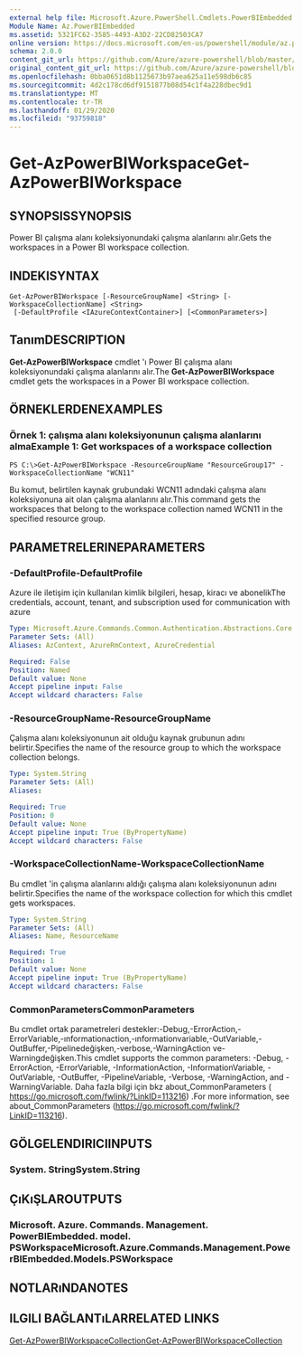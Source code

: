 ```yaml
---
external help file: Microsoft.Azure.PowerShell.Cmdlets.PowerBIEmbedded.dll-Help.xml
Module Name: Az.PowerBIEmbedded
ms.assetid: 5321FC62-3585-4493-A3D2-22CD82503CA7
online version: https://docs.microsoft.com/en-us/powershell/module/az.powerbiembedded/get-azpowerbiworkspace
schema: 2.0.0
content_git_url: https://github.com/Azure/azure-powershell/blob/master/src/PowerBIEmbedded/PowerBIEmbedded/help/Get-AzPowerBIWorkspace.md
original_content_git_url: https://github.com/Azure/azure-powershell/blob/master/src/PowerBIEmbedded/PowerBIEmbedded/help/Get-AzPowerBIWorkspace.md
ms.openlocfilehash: 0bba0651d8b1125673b97aea625a11e598db6c85
ms.sourcegitcommit: 4d2c178cd6df9151877b08d54c1f4a228dbec9d1
ms.translationtype: MT
ms.contentlocale: tr-TR
ms.lasthandoff: 01/29/2020
ms.locfileid: "93759818"
---
```

# <span data-ttu-id="cdb56-101">Get-AzPowerBIWorkspace</span><span class="sxs-lookup"><span data-stu-id="cdb56-101">Get-AzPowerBIWorkspace</span></span>

## <span data-ttu-id="cdb56-102">SYNOPSIS</span><span class="sxs-lookup"><span data-stu-id="cdb56-102">SYNOPSIS</span></span>
<span data-ttu-id="cdb56-103">Power BI çalışma alanı koleksiyonundaki çalışma alanlarını alır.</span><span class="sxs-lookup"><span data-stu-id="cdb56-103">Gets the workspaces in a Power BI workspace collection.</span></span>

## <span data-ttu-id="cdb56-104">INDEKI</span><span class="sxs-lookup"><span data-stu-id="cdb56-104">SYNTAX</span></span>

```
Get-AzPowerBIWorkspace [-ResourceGroupName] <String> [-WorkspaceCollectionName] <String>
 [-DefaultProfile <IAzureContextContainer>] [<CommonParameters>]
```

## <span data-ttu-id="cdb56-105">Tanım</span><span class="sxs-lookup"><span data-stu-id="cdb56-105">DESCRIPTION</span></span>
<span data-ttu-id="cdb56-106">**Get-AzPowerBIWorkspace** cmdlet 'ı Power BI çalışma alanı koleksiyonundaki çalışma alanlarını alır.</span><span class="sxs-lookup"><span data-stu-id="cdb56-106">The **Get-AzPowerBIWorkspace** cmdlet gets the workspaces in a Power BI workspace collection.</span></span>

## <span data-ttu-id="cdb56-107">ÖRNEKLERDEN</span><span class="sxs-lookup"><span data-stu-id="cdb56-107">EXAMPLES</span></span>

### <span data-ttu-id="cdb56-108">Örnek 1: çalışma alanı koleksiyonunun çalışma alanlarını alma</span><span class="sxs-lookup"><span data-stu-id="cdb56-108">Example 1: Get workspaces of a workspace collection</span></span>
```
PS C:\>Get-AzPowerBIWorkspace -ResourceGroupName "ResourceGroup17" -WorkspaceCollectionName "WCN11"
```

<span data-ttu-id="cdb56-109">Bu komut, belirtilen kaynak grubundaki WCN11 adındaki çalışma alanı koleksiyonuna ait olan çalışma alanlarını alır.</span><span class="sxs-lookup"><span data-stu-id="cdb56-109">This command gets the workspaces that belong to the workspace collection named WCN11 in the specified resource group.</span></span>

## <span data-ttu-id="cdb56-110">PARAMETRELERINE</span><span class="sxs-lookup"><span data-stu-id="cdb56-110">PARAMETERS</span></span>

### <span data-ttu-id="cdb56-111">-DefaultProfile</span><span class="sxs-lookup"><span data-stu-id="cdb56-111">-DefaultProfile</span></span>
<span data-ttu-id="cdb56-112">Azure ile iletişim için kullanılan kimlik bilgileri, hesap, kiracı ve abonelik</span><span class="sxs-lookup"><span data-stu-id="cdb56-112">The credentials, account, tenant, and subscription used for communication with azure</span></span>

```yaml
Type: Microsoft.Azure.Commands.Common.Authentication.Abstractions.Core.IAzureContextContainer
Parameter Sets: (All)
Aliases: AzContext, AzureRmContext, AzureCredential

Required: False
Position: Named
Default value: None
Accept pipeline input: False
Accept wildcard characters: False
```

### <span data-ttu-id="cdb56-113">-ResourceGroupName</span><span class="sxs-lookup"><span data-stu-id="cdb56-113">-ResourceGroupName</span></span>
<span data-ttu-id="cdb56-114">Çalışma alanı koleksiyonunun ait olduğu kaynak grubunun adını belirtir.</span><span class="sxs-lookup"><span data-stu-id="cdb56-114">Specifies the name of the resource group to which the workspace collection belongs.</span></span>

```yaml
Type: System.String
Parameter Sets: (All)
Aliases:

Required: True
Position: 0
Default value: None
Accept pipeline input: True (ByPropertyName)
Accept wildcard characters: False
```

### <span data-ttu-id="cdb56-115">-WorkspaceCollectionName</span><span class="sxs-lookup"><span data-stu-id="cdb56-115">-WorkspaceCollectionName</span></span>
<span data-ttu-id="cdb56-116">Bu cmdlet 'in çalışma alanlarını aldığı çalışma alanı koleksiyonunun adını belirtir.</span><span class="sxs-lookup"><span data-stu-id="cdb56-116">Specifies the name of the workspace collection for which this cmdlet gets workspaces.</span></span>

```yaml
Type: System.String
Parameter Sets: (All)
Aliases: Name, ResourceName

Required: True
Position: 1
Default value: None
Accept pipeline input: True (ByPropertyName)
Accept wildcard characters: False
```

### <span data-ttu-id="cdb56-117">CommonParameters</span><span class="sxs-lookup"><span data-stu-id="cdb56-117">CommonParameters</span></span>
<span data-ttu-id="cdb56-118">Bu cmdlet ortak parametreleri destekler:-Debug,-ErrorAction,-ErrorVariable,-ınformationaction,-ınformationvariable,-OutVariable,-OutBuffer,-Pipelinedeğişken,-verbose,-WarningAction ve-Warningdeğişken.</span><span class="sxs-lookup"><span data-stu-id="cdb56-118">This cmdlet supports the common parameters: -Debug, -ErrorAction, -ErrorVariable, -InformationAction, -InformationVariable, -OutVariable, -OutBuffer, -PipelineVariable, -Verbose, -WarningAction, and -WarningVariable.</span></span> <span data-ttu-id="cdb56-119">Daha fazla bilgi için bkz about_CommonParameters ( https://go.microsoft.com/fwlink/?LinkID=113216) .</span><span class="sxs-lookup"><span data-stu-id="cdb56-119">For more information, see about_CommonParameters (https://go.microsoft.com/fwlink/?LinkID=113216).</span></span>

## <span data-ttu-id="cdb56-120">GÖLGELENDIRICI</span><span class="sxs-lookup"><span data-stu-id="cdb56-120">INPUTS</span></span>

### <span data-ttu-id="cdb56-121">System. String</span><span class="sxs-lookup"><span data-stu-id="cdb56-121">System.String</span></span>

## <span data-ttu-id="cdb56-122">ÇıKıŞLAR</span><span class="sxs-lookup"><span data-stu-id="cdb56-122">OUTPUTS</span></span>

### <span data-ttu-id="cdb56-123">Microsoft. Azure. Commands. Management. PowerBIEmbedded. model. PSWorkspace</span><span class="sxs-lookup"><span data-stu-id="cdb56-123">Microsoft.Azure.Commands.Management.PowerBIEmbedded.Models.PSWorkspace</span></span>

## <span data-ttu-id="cdb56-124">NOTLARıNDA</span><span class="sxs-lookup"><span data-stu-id="cdb56-124">NOTES</span></span>

## <span data-ttu-id="cdb56-125">ILGILI BAĞLANTıLAR</span><span class="sxs-lookup"><span data-stu-id="cdb56-125">RELATED LINKS</span></span>

[<span data-ttu-id="cdb56-126">Get-AzPowerBIWorkspaceCollection</span><span class="sxs-lookup"><span data-stu-id="cdb56-126">Get-AzPowerBIWorkspaceCollection</span></span>](./Get-AzPowerBIWorkspaceCollection.md)


